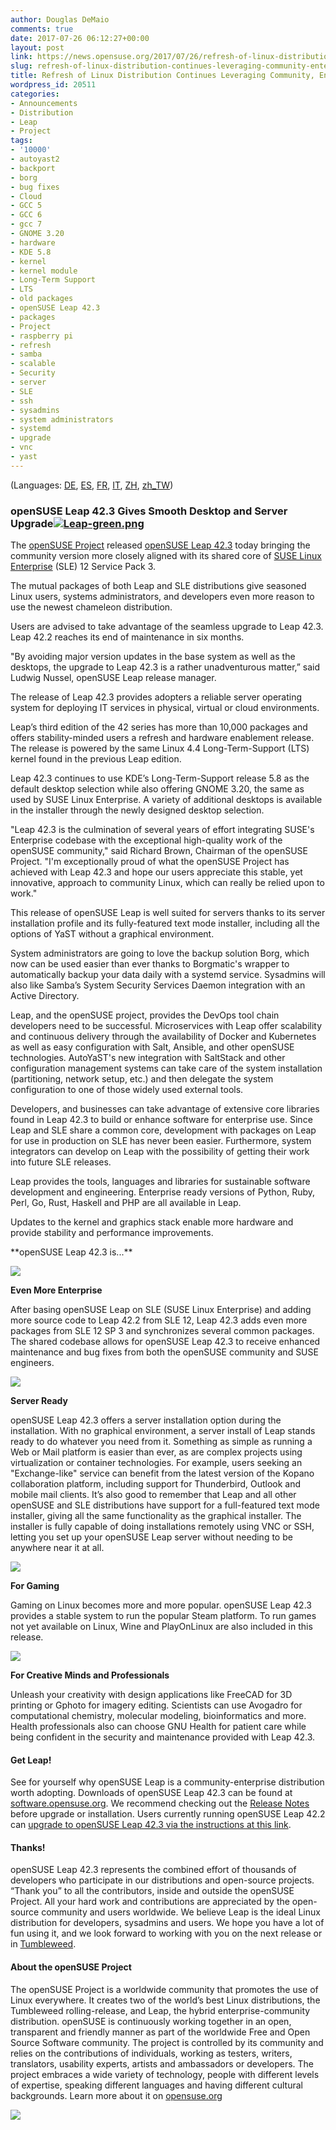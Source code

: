 ```yaml
---
author: Douglas DeMaio
comments: true
date: 2017-07-26 06:12:27+00:00
layout: post
link: https://news.opensuse.org/2017/07/26/refresh-of-linux-distribution-continues-leveraging-community-enterprise-benefits/
slug: refresh-of-linux-distribution-continues-leveraging-community-enterprise-benefits
title: Refresh of Linux Distribution Continues Leveraging Community, Enterprise Benefits
wordpress_id: 20511
categories:
- Announcements
- Distribution
- Leap
- Project
tags:
- '10000'
- autoyast2
- backport
- borg
- bug fixes
- Cloud
- GCC 5
- GCC 6
- gcc 7
- GNOME 3.20
- hardware
- KDE 5.8
- kernel
- kernel module
- Long-Term Support
- LTS
- old packages
- openSUSE Leap 42.3
- packages
- Project
- raspberry pi
- refresh
- samba
- scalable
- Security
- server
- SLE
- ssh
- sysadmins
- system administrators
- systemd
- upgrade
- vnc
- yast
---
```




(Languages: [DE](//de.opensuse.org/Release_Ank%C3%BCndigung_42.3), [ES](//es.opensuse.org/openSUSE:Anuncio_de_la_publicaci%C3%B3n_de_la_versi%C3%B3n_Leap_42.3), [FR](//fr.opensuse.org/Annonce_de_version_42.3), [IT](//it.opensuse.org/Annuncio_di_rilascio_versione_42.3), [ZH](//zh.opensuse.org/%E5%8F%91%E8%A1%8C%E5%85%AC%E5%91%8A_42.3), [zh_TW](//zh-tw.opensuse.org/Release_announcement_42.3))


### **openSUSE Leap 42.3 Gives Smooth Desktop and Server Upgrade[![Leap-green.png](https://en.opensuse.org/images/0/0e/Leap-green.png)](https://en.opensuse.org/File:Leap-green.png)**


The [openSUSE Project](https://www.opensuse.org/) released [openSUSE Leap 42.3](https://software.opensuse.org/distributions/leap) today bringing the community version more closely aligned with its shared core of [SUSE Linux Enterprise](https://www.suse.com/products/server/) (SLE) 12 Service Pack 3.

The mutual packages of both Leap and SLE distributions give seasoned Linux users, systems administrators, and developers even more reason to use the newest chameleon distribution.

Users are advised to take advantage of the seamless upgrade to Leap 42.3. Leap 42.2 reaches its end of maintenance in six months.

"By avoiding major version updates in the base system as well as the desktops, the upgrade to Leap 42.3 is a rather unadventurous matter,” said Ludwig Nussel, openSUSE Leap release manager.

The release of Leap 42.3 provides adopters a reliable server operating system for deploying IT services in physical, virtual or cloud environments.

Leap’s third edition of the 42 series has more than 10,000 packages and offers stability-minded users a refresh and hardware enablement release. The release is powered by the same Linux 4.4 Long-Term-Support (LTS) kernel found in the previous Leap edition.

Leap 42.3 continues to use KDE’s Long-Term-Support release 5.8 as the default desktop selection while also offering GNOME 3.20, the same as used by SUSE Linux Enterprise. A variety of additional desktops is available in the installer through the newly designed desktop selection.

"Leap 42.3 is the culmination of several years of effort integrating SUSE's Enterprise codebase with the exceptional high-quality work of the openSUSE community," said Richard Brown, Chairman of the openSUSE Project. "I'm exceptionally proud of what the openSUSE Project has achieved with Leap 42.3 and hope our users appreciate this stable, yet innovative, approach to community Linux, which can really be relied upon to work."

This release of openSUSE Leap is well suited for servers thanks to its server installation profile and its fully-featured text mode installer, including all the options of YaST without a graphical environment.

System administrators are going to love the backup solution Borg, which now can be used easier than ever thanks to Borgmatic's wrapper to automatically backup your data daily with a systemd service. Sysadmins will also like Samba’s System Security Services Daemon integration with an Active Directory.

Leap, and the openSUSE project, provides the DevOps tool chain developers need to be successful. Microservices with Leap offer scalability and continuous delivery through the availability of Docker and Kubernetes as well as easy configuration with Salt, Ansible, and other openSUSE technologies. AutoYaST's new integration with SaltStack and other configuration management systems can take care of the system installation (partitioning, network setup, etc.) and then delegate the system configuration to one of those widely used external tools.

Developers, and businesses can take advantage of extensive core libraries found in Leap 42.3 to build or enhance software for enterprise use. Since Leap and SLE share a common core, development with packages on Leap for use in production on SLE has never been easier. Furthermore, system integrators can develop on Leap with the possibility of getting their work into future SLE releases.

Leap provides the tools, languages and libraries for sustainable software development and engineering. Enterprise ready versions of Python, Ruby, Perl, Go, Rust, Haskell and PHP are all available in Leap.

Updates to the kernel and graphics stack enable more hardware and provide stability and performance improvements.
<!-- more -->**openSUSE Leap 42.3 is...**





![](https://en.opensuse.org/images/thumb/3/30/Icon-wiki.png/48px-Icon-wiki.png)






**Even More Enterprise**

After basing openSUSE Leap on SLE (SUSE Linux Enterprise) and adding more source code to Leap 42.2 from SLE 12, Leap 42.3 adds even more packages from SLE 12 SP 3 and synchronizes several common packages. The shared codebase allows for openSUSE Leap 42.3 to receive enhanced maintenance and bug fixes from both the openSUSE community and SUSE engineers.









![](https://en.opensuse.org/images/thumb/7/7e/Icon-network.png/48px-Icon-network.png)






**Server Ready**

openSUSE Leap 42.3 offers a server installation option during the installation. With no graphical environment, a server install of Leap stands ready to do whatever you need from it. Something as simple as running a Web or Mail platform is easier than ever, as are complex projects using virtualization or container technologies. For example, users seeking an "Exchange-like" service can benefit from the latest version of the Kopano collaboration platform, including support for Thunderbird, Outlook and mobile mail clients. It’s also good to remember that Leap and all other openSUSE and SLE distributions have support for a full-featured text mode installer, giving all the same functionality as the graphical installer. The installer is fully capable of doing installations remotely using VNC or SSH, letting you set up your openSUSE Leap server without needing to be anywhere near it at all.









![](https://en.opensuse.org/images/thumb/d/d0/Icon-distribution.png/48px-Icon-distribution.png)






**For Gaming**

Gaming on Linux becomes more and more popular. openSUSE Leap 42.3 provides a stable system to run the popular Steam platform. To run games not yet available on Linux, Wine and PlayOnLinux are also included in this release.









![](https://en.opensuse.org/images/thumb/6/66/Icon-new.png/48px-Icon-new.png)






**For Creative Minds and Professionals**

Unleash your creativity with design applications like FreeCAD for 3D printing or Gphoto for imagery editing. Scientists can use Avogadro for computational chemistry, molecular modeling, bioinformatics and more. Health professionals also can choose GNU Health for patient care while being confident in the security and maintenance provided with Leap 42.3.






#### Get Leap!


See for yourself why openSUSE Leap is a community-enterprise distribution worth adopting. Downloads of openSUSE Leap 42.3 can be found at [software.opensuse.org](https://software.opensuse.org/distributions/leap). We recommend checking out the [Release Notes](https://doc.opensuse.org/release-notes/x86_64/openSUSE/Leap/42.3/) before upgrade or installation. Users currently running openSUSE Leap 42.2 can [upgrade to openSUSE Leap 42.3 via the instructions at this link](https://en.opensuse.org/Upgrade).


#### Thanks!


openSUSE Leap 42.3 represents the combined effort of thousands of developers who participate in our distributions and open-source projects. “Thank you” to all the contributors, inside and outside the openSUSE Project. All your hard work and contributions are appreciated by the open-source community and users worldwide. We believe Leap is the ideal Linux distribution for developers, sysadmins and users. We hope you have a lot of fun using it, and we look forward to working with you on the next release or in [Tumbleweed](https://en.opensuse.org/Tumbleweed).


#### About the openSUSE Project


The openSUSE Project is a worldwide community that promotes the use of Linux everywhere. It creates two of the world’s best Linux distributions, the Tumbleweed rolling-release, and Leap, the hybrid enterprise-community distribution. openSUSE is continuously working together in an open, transparent and friendly manner as part of the worldwide Free and Open Source Software community. The project is controlled by its community and relies on the contributions of individuals, working as testers, writers, translators, usability experts, artists and ambassadors or developers. The project embraces a wide variety of technology, people with different levels of expertise, speaking different languages and having different cultural backgrounds. Learn more about it on [opensuse.org](//www.opensuse.org)

![](/wp-content/uploads/2017/07/leap-release-image.png)














